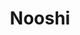 ---
layout: place
title: "Nooshi"
permalink: /district-of-columbia/washington/nooshi.html
stateAbbr: DC
stateName: District of Columbia
cityName: Washington
seo:
  name: "Nooshi"
  type: Restaurant
  links: http://www.nooshidc.com/
description: "Contemporary outfit fixing up Asian specialties like sushi, noodles & spring rolls, plus cocktails. Nooshi serves delicious sushi in Washington, District of Columbia. Try fresh Japanese dishes for a great dining experience. Available for takeout, delivery, lunch, and dinner."
place_id: ChIJUUIrNbi3t4kRPxF3_OEM4Ts
photos:
  - name: >-
      places/ChIJUUIrNbi3t4kRPxF3_OEM4Ts/photos/AeeoHcL7SFu0Grlk_R41drqaOvaTBexHB_HsNGC9WSErt_tmTkMZV2T5v85hw2T6Z9efaxTFePJa7HbOcNNOyxM5mh2yUVXcaetUoLTL2nKLkxkRrMqPl8nMdjJCEA5jLOMuDbGPQhhleaSuKpK5YGQWVHRlhhwi5_pBDRi3NVfocEe7wyi3LQgaXel3Ugc92OVj-8DMabki113ViexnS0Xrcw9rsqNecu_XxHFhiWlpzAc__YuOkDIuUEQYvNIEXtCQ0K5SsjKG-lPrDWeptg8weQCkbA4dWbeHLBgg-6eT_nkOUA
    widthPx: 2962
    heightPx: 2177
    authorAttributions:
      - displayName: Nooshi
        uri: https://maps.google.com/maps/contrib/114839532648475494935
        photoUri: >-
          https://lh3.googleusercontent.com/a-/ALV-UjVZuumzr_dwtUjizrlWQl7xIgBN0iOM3z8Q_EouW5HDcKfEql4=s100-p-k-no-mo
    flagContentUri: >-
      https://www.google.com/local/imagery/report/?cb_client=maps_api_places.places_api&image_key=!1e10!2sAF1QipOqvTGEbaF7pcfF5dil_P_JPE-k3hWURVxLGdEg&hl=en-US
    googleMapsUri: >-
      https://www.google.com/maps/place//data=!3m4!1e2!3m2!1sAF1QipOqvTGEbaF7pcfF5dil_P_JPE-k3hWURVxLGdEg!2e10!4m2!3m1!1s0x89b7b7b8352b4251:0x3be10ce1fc77113f
  - name: >-
      places/ChIJUUIrNbi3t4kRPxF3_OEM4Ts/photos/AeeoHcL9CUgohVx5O7quzWx_P_Vj-vjLdy-yiwni9Tfh7ku5gLhXDTs1J663rnEdnEdFHXq_Fl6yHAUklEHOk4sFfAAMKaTJ7IEZMwTqjaYGnJ1QhswCLHaZXejg8NXKUt9oQilAUm9qNMbZZh3RxW_yKX_nCu0MPu33vJ_nQzMtEatITY-HobIxeJN7sV0us9TxQXFtTFfgPVplh8_CHluj7-6Nf8fOtt1r7m9b37ro85JyTVxEDMDUQTA_27cre02HnT1P0oN4C7Td6yDe2yfSLc_79sOfFaHOUU6YbMD7DHn_EQ
    widthPx: 4610
    heightPx: 3370
    authorAttributions:
      - displayName: Nooshi
        uri: https://maps.google.com/maps/contrib/114839532648475494935
        photoUri: >-
          https://lh3.googleusercontent.com/a-/ALV-UjVZuumzr_dwtUjizrlWQl7xIgBN0iOM3z8Q_EouW5HDcKfEql4=s100-p-k-no-mo
    flagContentUri: >-
      https://www.google.com/local/imagery/report/?cb_client=maps_api_places.places_api&image_key=!1e10!2sAF1QipPmIvS1mAA_D2ApK0HkvuV9sdBmoeFk2aMs4tDW&hl=en-US
    googleMapsUri: >-
      https://www.google.com/maps/place//data=!3m4!1e2!3m2!1sAF1QipPmIvS1mAA_D2ApK0HkvuV9sdBmoeFk2aMs4tDW!2e10!4m2!3m1!1s0x89b7b7b8352b4251:0x3be10ce1fc77113f
  - name: >-
      places/ChIJUUIrNbi3t4kRPxF3_OEM4Ts/photos/AeeoHcJuDVoK6WQV84jt3BgmK7X-hhDf2kpSU8PhS1JvRhJqUwNo4JuumLpRZbJnFTp_VONdEKxZZG4vQAX20_1m-nk8bAnTmIRzCiaDmYdCz-ef5D2bzh-NJPsoha-K1Ll41OSPO-XJopnwdg1AAoE-1-AfsGDJqSjhtd7kS0UBqd6YFbAOI_q6AC61uTWgttJCP9Fit9EKf9qz04pdlmRfM7LBt91HfvEuNtzHV7yPhI5y-47wKbqkOQ-ZlAq1zPCHGDVFegNXNTwy3nFSRgRz4avrKPheshKrfH3QWst3GoZHr2qoAQHuiRNicGBUvrRiYQmmHLu1JSqG2JRa5QCAvXjLsFgEsoyWrsfZsoHa748sV4lkj6IrBN2Sy7pumbwS2sUB8z90CbZeCJDHjC_EiqoqACMFK70YHLfIi-7Ezx8R1iowlblfAKNkDFepJ-JD
    widthPx: 4000
    heightPx: 2252
    authorAttributions:
      - displayName: Andrea Brêda
        uri: https://maps.google.com/maps/contrib/101085654935625004719
        photoUri: >-
          https://lh3.googleusercontent.com/a-/ALV-UjWTOZTkel3_BeqRVA9PeTF7lyITaUjAT_HJpfwN0iwzONsuDtDHqw=s100-p-k-no-mo
    flagContentUri: >-
      https://www.google.com/local/imagery/report/?cb_client=maps_api_places.places_api&image_key=!1e10!2sCIABIhADydVgTAiII2gBU-8ADUJn&hl=en-US
    googleMapsUri: >-
      https://www.google.com/maps/place//data=!3m4!1e2!3m2!1sCIABIhADydVgTAiII2gBU-8ADUJn!2e10!4m2!3m1!1s0x89b7b7b8352b4251:0x3be10ce1fc77113f
  - name: >-
      places/ChIJUUIrNbi3t4kRPxF3_OEM4Ts/photos/AeeoHcJMvlLvZw06jQRSjIJQ1StDS38OmMkkA8-iZdRoycZeHcuWt3CQ1QuiTO8kxekWcsu84aoe61yXoNKmWoYuYdyPuBC3GaRL7YdpGbk7jVw8e2JNveLn8ry0nNtq7XiPPORPiUgN1P8MeZmXtqVHq6lG5ffKBdmNV1buoUk3a3-OBgCpdepVefQ5LS4x91F1QGvlXQpPwAGbO1ltHMB5KinxP7FqFMXiGnMgufYEmC_9IKpt8yV7_4yjboS5zOmo_ua0EmcZb0BIhhVsRkPtzD8OyX22igKwdglHEtrpLEAmHQpY2yaq3bgU5CUt3VN_Z2F4qJ4ZaqYJe5u7iARIUKL8Ie2NMnkt-4PcSrev7i1hUZ7zBIcuKiu7PIKv2WwHAoIwsoW9Qtn-eUO_ZDYqaoTV8Cjzi5pANeoZCXa1zqY
    widthPx: 3024
    heightPx: 4032
    authorAttributions:
      - displayName: Brianna Dunmyer
        uri: https://maps.google.com/maps/contrib/104696039785743466971
        photoUri: >-
          https://lh3.googleusercontent.com/a-/ALV-UjVMOpZx3Yg9W2wQpjDRM1bW0LvxuvidcvDWQnORDOxgCX4BtXFwgQ=s100-p-k-no-mo
    flagContentUri: >-
      https://www.google.com/local/imagery/report/?cb_client=maps_api_places.places_api&image_key=!1e10!2sCIHM0ogKEICAgICf7J2WSw&hl=en-US
    googleMapsUri: >-
      https://www.google.com/maps/place//data=!3m4!1e2!3m2!1sCIHM0ogKEICAgICf7J2WSw!2e10!4m2!3m1!1s0x89b7b7b8352b4251:0x3be10ce1fc77113f
  - name: >-
      places/ChIJUUIrNbi3t4kRPxF3_OEM4Ts/photos/AeeoHcIaOjoQFZmZJdIxfGQTvrlSwVFIDybsHQmRBV04m9BoA-zYLq8yJLNxzJICTDaSlbyHUdXZfEa1azNwFvhq-_bC42BxY-q_kjjVUP1CIBlmuT7zGPCIQsTrE2jfV7z5gaiMiBpbBYIHiARbIU11JKp0gFRC5ImS78VdTy0rXFAUFR_B5OsTM7F8OOV9A1J4w4jWYGPpvChtVolQxKzdP2Skhi90fHmAiV__752dZKE-TFfRzGqkFk9BdlDpNh4tbzR0_RWUqOGzICPIRXQj9tGHtbuu4HPXiFWYSa2Hz4NMy-pUA2ULq1R4ahCKKAf7ODblWSdKwKkyoqULI6HEspyCHZuxWV9S9_wKIedZPf9S3iZ0JHxFlAg91ySB_OXjghazjaay8-NVdat_i1zL207BofRO6AWFHSF2ETzmJxD6eEnZ
    widthPx: 4032
    heightPx: 3024
    authorAttributions:
      - displayName: Brianna Dunmyer
        uri: https://maps.google.com/maps/contrib/104696039785743466971
        photoUri: >-
          https://lh3.googleusercontent.com/a-/ALV-UjVMOpZx3Yg9W2wQpjDRM1bW0LvxuvidcvDWQnORDOxgCX4BtXFwgQ=s100-p-k-no-mo
    flagContentUri: >-
      https://www.google.com/local/imagery/report/?cb_client=maps_api_places.places_api&image_key=!1e10!2sCIHM0ogKEICAgICf7J2W8wE&hl=en-US
    googleMapsUri: >-
      https://www.google.com/maps/place//data=!3m4!1e2!3m2!1sCIHM0ogKEICAgICf7J2W8wE!2e10!4m2!3m1!1s0x89b7b7b8352b4251:0x3be10ce1fc77113f
  - name: >-
      places/ChIJUUIrNbi3t4kRPxF3_OEM4Ts/photos/AeeoHcKAWK_e_nKsmGBCvhttsLofrHEJWsHLlJOzvDn6k295z9o099_XJCFlvZZDVsUuZE64aJ758Yz5UFo1jS3jh2pfenb8jElJV4wwjq90r0LruQq84z-8T4PLAbbTPIgEaSkD5pTUZlTtwrVRjLVNQKdpPcwF6Gpzbvq40VJGf9T-CoRL8TJecykDZ9zwTEOVyo7s8sty9ecpA5ZU8vsIVaYuuM1V9QQl3nc_jDtLCAKKYY76kWLxDtJd3d-ddX20Xs42n5vpQBxvOBxOxixKbJMcoMMi_Br07NYb1xLDZCih_aeU0EynyWxXN7ev4lP5gIykTzOK5wYfJW5VzyiHCWmIkKtG1lHVbD-DzJk4phbwO9Q_lv-Lo7QYBn2PUzXUNQpYBUCRZtNccI8bfJRafpHtZ1FjY_Z2GWhIE_S00TGEdQ
    widthPx: 4032
    heightPx: 3024
    authorAttributions:
      - displayName: Joseph Sanford
        uri: https://maps.google.com/maps/contrib/107376656055544914735
        photoUri: >-
          https://lh3.googleusercontent.com/a-/ALV-UjU0Db6QCUScwHzH-D5JPegeUdeEv3FJrM8KzbWTedEcvVoCT8BKOA=s100-p-k-no-mo
    flagContentUri: >-
      https://www.google.com/local/imagery/report/?cb_client=maps_api_places.places_api&image_key=!1e10!2sCIHM0ogKEICAgIDV-9SlNQ&hl=en-US
    googleMapsUri: >-
      https://www.google.com/maps/place//data=!3m4!1e2!3m2!1sCIHM0ogKEICAgIDV-9SlNQ!2e10!4m2!3m1!1s0x89b7b7b8352b4251:0x3be10ce1fc77113f
  - name: >-
      places/ChIJUUIrNbi3t4kRPxF3_OEM4Ts/photos/AeeoHcLdXHyE-MC_FA3JU8_-pMVTmAjxbcws5Y495sajjTcx70GJQyfMLK9fzaqk2TxsXHv3irjGSC63FLicQEq1c-w7hbQPFc7TBdImiEa1QNulxgHnA910inGKTdm_ggDT1-j6w8uiINJy6-YJTdZoZNwKEOOJHJGD_QqQgrdjGrhlC9nDei8sM4GJIGnZZUyjyA3zwo3mU24AUbNogLe6zJIHOl-BWIw7PhK1C2sLID69CURpAQw8aWrZIUH-NslfOpba3Ybr5eLYBkBYOmAaYmVKOO-5iSmVn8Za3rRP5dbNAQgRHLiR2Wa1aZ4ee84oXYR1j45uhoed_Hm41290mMVijUAm4oZZdM2IURO6kyzcFCAYsPek7vIkN3COFOjVRhIRl1OEFHSQKXIG7i1Hi01iWPdoKGuSjhm0YC9z62AXtj0
    widthPx: 2700
    heightPx: 4800
    authorAttributions:
      - displayName: Emma Duncan
        uri: https://maps.google.com/maps/contrib/113975573434757504406
        photoUri: >-
          https://lh3.googleusercontent.com/a-/ALV-UjVs2ciJb6uk8-iqFOcdKpIWjcgwRh5wWfhbq292PY17z5B5RDV3=s100-p-k-no-mo
    flagContentUri: >-
      https://www.google.com/local/imagery/report/?cb_client=maps_api_places.places_api&image_key=!1e10!2sCIHM0ogKEICAgIDjwKaWxgE&hl=en-US
    googleMapsUri: >-
      https://www.google.com/maps/place//data=!3m4!1e2!3m2!1sCIHM0ogKEICAgIDjwKaWxgE!2e10!4m2!3m1!1s0x89b7b7b8352b4251:0x3be10ce1fc77113f
  - name: >-
      places/ChIJUUIrNbi3t4kRPxF3_OEM4Ts/photos/AeeoHcIzyOAc-YHlpiZqwfywMRSia366EaDinbwdOn0ivNtj42Pfzg89mNMprayYDAK8LUSfUG-VDdIeiTU80AdhJcVOBBTHPW9SKjLzmOBcOpnQKlpcrnm_3ILbLqB3N6tc37ize4BYC7rUdUPGEmFy_8R-Gp4f1SVIFNelLcpWVBwYMzS0gdqYheBOOS1QC-zB4hVmoG0ff0Jg4jmWcH6mr3yzcHkFrb4SUK9Vxhrno7d0GGGALZ_5xSmL3z5CJi5uhszcGe7CYTSjdKgrTotrBxqygjY2skVThZwU2HpM5FDrPg
    widthPx: 1785
    heightPx: 2250
    authorAttributions:
      - displayName: Nooshi
        uri: https://maps.google.com/maps/contrib/114839532648475494935
        photoUri: >-
          https://lh3.googleusercontent.com/a-/ALV-UjVZuumzr_dwtUjizrlWQl7xIgBN0iOM3z8Q_EouW5HDcKfEql4=s100-p-k-no-mo
    flagContentUri: >-
      https://www.google.com/local/imagery/report/?cb_client=maps_api_places.places_api&image_key=!1e10!2sAF1QipPSyebeUqWslE5Io8F3nqbbbAVdge50JFy0bcEa&hl=en-US
    googleMapsUri: >-
      https://www.google.com/maps/place//data=!3m4!1e2!3m2!1sAF1QipPSyebeUqWslE5Io8F3nqbbbAVdge50JFy0bcEa!2e10!4m2!3m1!1s0x89b7b7b8352b4251:0x3be10ce1fc77113f
  - name: >-
      places/ChIJUUIrNbi3t4kRPxF3_OEM4Ts/photos/AeeoHcKYekVZo1xl3B50QH87nMu2tb7Qk3ZGe4qkvZl1IKGvGyMPkdbFZb9vv0AZgbTLpgMZA-N0BkURXtQXQihbR-TWAFt7i81kvSXw11Y7HTBoRQIFsM_Wc1OUgcT6yWzYCZdkm6Hz61rGq8hxVtDDpebYA30S8fzrYuXr4DZDyIXG7KD_jKtNlpWScvH91PNyWz-5DniAm0YWrgLJwPIf4MO6C0qFsRZyyg19eF0E9JO2GfM_lPHwL86MWzINNvYbxjxzsAmkdl1fMFUF-lT6LPd0x_ETSf-KouPHUvuAaIsPEHX0AMeKa22spvt0Pl9UooiEDnq2LkeQtp0dj-cAebXWHfz8ZmIM38MAOs4Oqmhoo6Jx7zPav70w-Wr0AUW3v5z-48BvswH7p7LXR5v81FhbLVDga6XeluD-yRpHDt2ywk9n
    widthPx: 3072
    heightPx: 4080
    authorAttributions:
      - displayName: Jamison Ousley
        uri: https://maps.google.com/maps/contrib/107517731197125835308
        photoUri: >-
          https://lh3.googleusercontent.com/a-/ALV-UjWbUTkHLWH1ZGT2GieuftJG_gCHZSV1YUX3y6QTz5NxKaQLuIam=s100-p-k-no-mo
    flagContentUri: >-
      https://www.google.com/local/imagery/report/?cb_client=maps_api_places.places_api&image_key=!1e10!2sCIHM0ogKEICAgICO8_mTlgE&hl=en-US
    googleMapsUri: >-
      https://www.google.com/maps/place//data=!3m4!1e2!3m2!1sCIHM0ogKEICAgICO8_mTlgE!2e10!4m2!3m1!1s0x89b7b7b8352b4251:0x3be10ce1fc77113f
  - name: >-
      places/ChIJUUIrNbi3t4kRPxF3_OEM4Ts/photos/AeeoHcJ30bFxs_y8SQdYeKqQqojPXWV1r8SHOm29CrOCkrpdMHRSVkn9vHXXd2f39mLamdirt_FO03Sv4O29jwNQO49piuEZyKGbOB-78yuwyssvwyE-I_vXb3QgB05dT5w6LJvp71YEB-GageoFfYDwtej-Yl1Zf2Asqa-QeFaKyVHXjAoKWfMpmpNDKvYcZKKorumPmUTQbg5JMQH6qR8CydQup3KyfsLEIKdDwRNIJlAv7dMibP_esQOVM9ZCm6uQQ3HbkWwR1Y8uuRGCCzDK789agH2TzuC_VY4F2y9fF2dobL7_dEDlWVr-8B0NcyhoKoVA584XYMiUq3FwP-re4yapzq74glrGWe3tGj07ZNTQZu4Wlidu35mFvWz3iarZVx3X4OwCNpn7YXOFbHqtJdWf8RL2ir-CU6H9X9rxG7M5E2A
    widthPx: 3024
    heightPx: 4032
    authorAttributions:
      - displayName: AbdDayem Yaghoub
        uri: https://maps.google.com/maps/contrib/112029376153375340779
        photoUri: >-
          https://lh3.googleusercontent.com/a-/ALV-UjXaQ-U5z4qjiiQLzMEVulScpgdrRM6cdWnmcaZ7Ul3X-NZkKtU0=s100-p-k-no-mo
    flagContentUri: >-
      https://www.google.com/local/imagery/report/?cb_client=maps_api_places.places_api&image_key=!1e10!2sCIHM0ogKEICAgICXg7La4QE&hl=en-US
    googleMapsUri: >-
      https://www.google.com/maps/place//data=!3m4!1e2!3m2!1sCIHM0ogKEICAgICXg7La4QE!2e10!4m2!3m1!1s0x89b7b7b8352b4251:0x3be10ce1fc77113f
address: 1120 19th St NW, Washington, DC 20036, USA
street: 1120 19th St NW
city: Washington
state: DC
zip: '20036'
country: USA
neighborhood: Northwest Washington
latitude: '38.904471'
longitude: '-77.043780'
accessibility_options:
  wheelchairAccessibleEntrance: true
  wheelchairAccessibleRestroom: true
  wheelchairAccessibleSeating: true
business_status: OPERATIONAL
name: Nooshi
google_maps_links:
  directionsUri: >-
    https://www.google.com/maps/dir//''/data=!4m7!4m6!1m1!4e2!1m2!1m1!1s0x89b7b7b8352b4251:0x3be10ce1fc77113f!3e0
  placeUri: https://maps.google.com/?cid=4314744082740482367
  writeAReviewUri: >-
    https://www.google.com/maps/place//data=!4m3!3m2!1s0x89b7b7b8352b4251:0x3be10ce1fc77113f!12e1
  reviewsUri: >-
    https://www.google.com/maps/place//data=!4m4!3m3!1s0x89b7b7b8352b4251:0x3be10ce1fc77113f!9m1!1b1
  photosUri: >-
    https://www.google.com/maps/place//data=!4m3!3m2!1s0x89b7b7b8352b4251:0x3be10ce1fc77113f!10e5
primary_type: Sushi Restaurant
opening_hours:
  regular: null
  current: null
secondary_opening_hours:
  regular:
    weekdayDescriptions: null
    type: null
  current:
    weekdayDescriptions: null
    type: null
phone: (202) 293-3138
price_level: PRICE_LEVEL_MODERATE
price_range: $20 &ndash; $30
rating: '4.3'
rating_count: 0
website: http://www.nooshidc.com/
reviews:
  - name: >-
      places/ChIJUUIrNbi3t4kRPxF3_OEM4Ts/reviews/ChZDSUhNMG9nS0VJQ0FnSURmdk91OUNnEAE
    relativePublishTimeDescription: 3 months ago
    rating: 2
    text:
      text: >-
        Food was average but, for the price, you'd expect the quantities to at
        least be adequate.   The Dixie sized rice was laughable, and the fact
        the General Tao Chicken container wasn't filled was disappointing
        considering it cost $20.50.  The dark meat chicken that was used was
        rough cut and lightly sauced while the veggies supplied were not
        phenomenal. There were also a few less than quality bites of chicken as
        well.  The veggie spring rolls were fine, but $8.50 is a bit much.
      languageCode: en
    originalText:
      text: >-
        Food was average but, for the price, you'd expect the quantities to at
        least be adequate.   The Dixie sized rice was laughable, and the fact
        the General Tao Chicken container wasn't filled was disappointing
        considering it cost $20.50.  The dark meat chicken that was used was
        rough cut and lightly sauced while the veggies supplied were not
        phenomenal. There were also a few less than quality bites of chicken as
        well.  The veggie spring rolls were fine, but $8.50 is a bit much.
      languageCode: en
    authorAttribution:
      displayName: Jeffrey D
      uri: https://www.google.com/maps/contrib/105233676291591915765/reviews
      photoUri: >-
        https://lh3.googleusercontent.com/a/ACg8ocJuS3SGsbTnM_srMv2AE2VwgkeE3_STu8Kw1OlLHHpqYmo2eQ=s128-c0x00000000-cc-rp-mo-ba4
    publishTime: '2025-01-04T19:38:51.454834Z'
    flagContentUri: >-
      https://www.google.com/local/review/rap/report?postId=ChZDSUhNMG9nS0VJQ0FnSURmdk91OUNnEAE&d=17924085&t=1
    googleMapsUri: >-
      https://www.google.com/maps/reviews/data=!4m6!14m5!1m4!2m3!1sChZDSUhNMG9nS0VJQ0FnSURmdk91OUNnEAE!2m1!1s0x89b7b7b8352b4251:0x3be10ce1fc77113f
  - name: >-
      places/ChIJUUIrNbi3t4kRPxF3_OEM4Ts/reviews/ChZDSUhNMG9nS0VJQ0FnSURfaWYyZlJBEAE
    relativePublishTimeDescription: 2 months ago
    rating: 4
    text:
      text: >-
        Decided to try this place for a change since I was craving noodles. The
        mee goreng was good, I got it with pork but want to try it with shrimp
        next time. There is this smokey flavor coming from the noodles that made
        me want more.
      languageCode: en
    originalText:
      text: >-
        Decided to try this place for a change since I was craving noodles. The
        mee goreng was good, I got it with pork but want to try it with shrimp
        next time. There is this smokey flavor coming from the noodles that made
        me want more.
      languageCode: en
    authorAttribution:
      displayName: Bianca Hardy
      uri: https://www.google.com/maps/contrib/108866940011836180010/reviews
      photoUri: >-
        https://lh3.googleusercontent.com/a-/ALV-UjWqvw1uO_Mkyu1WOTJuxmLI4DCvuE3FrcbxXH1y0OuiycDioSmV=s128-c0x00000000-cc-rp-mo-ba5
    publishTime: '2025-01-25T04:58:18.941920Z'
    flagContentUri: >-
      https://www.google.com/local/review/rap/report?postId=ChZDSUhNMG9nS0VJQ0FnSURfaWYyZlJBEAE&d=17924085&t=1
    googleMapsUri: >-
      https://www.google.com/maps/reviews/data=!4m6!14m5!1m4!2m3!1sChZDSUhNMG9nS0VJQ0FnSURfaWYyZlJBEAE!2m1!1s0x89b7b7b8352b4251:0x3be10ce1fc77113f
  - name: >-
      places/ChIJUUIrNbi3t4kRPxF3_OEM4Ts/reviews/ChZDSUhNMG9nS0VJQ0FnSUNmN0oyV013EAE
    relativePublishTimeDescription: 3 months ago
    rating: 5
    text:
      text: >-
        I really liked their sushi, our server was very attentive and it has a
        pretty cozy atmosphere. I loved the music that was playing too!
      languageCode: en
    originalText:
      text: >-
        I really liked their sushi, our server was very attentive and it has a
        pretty cozy atmosphere. I loved the music that was playing too!
      languageCode: en
    authorAttribution:
      displayName: Brianna Dunmyer
      uri: https://www.google.com/maps/contrib/104696039785743466971/reviews
      photoUri: >-
        https://lh3.googleusercontent.com/a-/ALV-UjXIemj8x2FaiId0KGa1Qy8F0uyALbhZL2b3JzgCilTtuCu7tbN8BA=s128-c0x00000000-cc-rp-mo-ba4
    publishTime: '2024-12-26T22:56:27.664417Z'
    flagContentUri: >-
      https://www.google.com/local/review/rap/report?postId=ChZDSUhNMG9nS0VJQ0FnSUNmN0oyV013EAE&d=17924085&t=1
    googleMapsUri: >-
      https://www.google.com/maps/reviews/data=!4m6!14m5!1m4!2m3!1sChZDSUhNMG9nS0VJQ0FnSUNmN0oyV013EAE!2m1!1s0x89b7b7b8352b4251:0x3be10ce1fc77113f
  - name: >-
      places/ChIJUUIrNbi3t4kRPxF3_OEM4Ts/reviews/ChZDSUhNMG9nS0VJQ0FnSURqd0thV2VnEAE
    relativePublishTimeDescription: 11 months ago
    rating: 5
    text:
      text: >-
        Very nice Asian-Fusion. We stayed at the next door AC hotel and did not
        want to g far for food, so we just walked in and the place was very
        welcoming. We ordered jasmine green tea, chicken skewers and Mongolian
        beef with white steamed rice and surprisingly only food was excellent!
        Loved the Mongolian beef, it was so tender, just a bit too spycy for my
        husband, but I am as Asian person just love spicy food. It was perfectly
        spicy, not too much.. Loved the food, will come again)
      languageCode: en
    originalText:
      text: >-
        Very nice Asian-Fusion. We stayed at the next door AC hotel and did not
        want to g far for food, so we just walked in and the place was very
        welcoming. We ordered jasmine green tea, chicken skewers and Mongolian
        beef with white steamed rice and surprisingly only food was excellent!
        Loved the Mongolian beef, it was so tender, just a bit too spycy for my
        husband, but I am as Asian person just love spicy food. It was perfectly
        spicy, not too much.. Loved the food, will come again)
      languageCode: en
    authorAttribution:
      displayName: Emma Duncan
      uri: https://www.google.com/maps/contrib/113975573434757504406/reviews
      photoUri: >-
        https://lh3.googleusercontent.com/a-/ALV-UjVs2ciJb6uk8-iqFOcdKpIWjcgwRh5wWfhbq292PY17z5B5RDV3=s128-c0x00000000-cc-rp-mo-ba5
    publishTime: '2024-04-28T00:35:17.416525Z'
    flagContentUri: >-
      https://www.google.com/local/review/rap/report?postId=ChZDSUhNMG9nS0VJQ0FnSURqd0thV2VnEAE&d=17924085&t=1
    googleMapsUri: >-
      https://www.google.com/maps/reviews/data=!4m6!14m5!1m4!2m3!1sChZDSUhNMG9nS0VJQ0FnSURqd0thV2VnEAE!2m1!1s0x89b7b7b8352b4251:0x3be10ce1fc77113f
  - name: >-
      places/ChIJUUIrNbi3t4kRPxF3_OEM4Ts/reviews/ChZDSUhNMG9nS0VJQ0FnSURmNTlQWkZREAE
    relativePublishTimeDescription: 3 months ago
    rating: 5
    text:
      text: >-
        I love Nooshi! Happy hour is the best time to go.  Everything on the
        menu is fresh and delicious.  I love those tofu fries and the sushi is
        amazing! It's so cozy there.
      languageCode: en
    originalText:
      text: >-
        I love Nooshi! Happy hour is the best time to go.  Everything on the
        menu is fresh and delicious.  I love those tofu fries and the sushi is
        amazing! It's so cozy there.
      languageCode: en
    authorAttribution:
      displayName: Mystekque Townsend
      uri: https://www.google.com/maps/contrib/100153896833110563799/reviews
      photoUri: >-
        https://lh3.googleusercontent.com/a-/ALV-UjUbeqrDVQTT26EleOObmyvHDakkiM1B6GDFggkmRxtkvNeW5tUm7Q=s128-c0x00000000-cc-rp-mo-ba4
    publishTime: '2025-01-10T19:41:49.092470Z'
    flagContentUri: >-
      https://www.google.com/local/review/rap/report?postId=ChZDSUhNMG9nS0VJQ0FnSURmNTlQWkZREAE&d=17924085&t=1
    googleMapsUri: >-
      https://www.google.com/maps/reviews/data=!4m6!14m5!1m4!2m3!1sChZDSUhNMG9nS0VJQ0FnSURmNTlQWkZREAE!2m1!1s0x89b7b7b8352b4251:0x3be10ce1fc77113f
parking_options:
  paidStreetParking: true
  valetParking: false
payment_options:
  acceptsCreditCards: true
  acceptsDebitCards: true
  acceptsCashOnly: false
  acceptsNfc: true
allow_dogs: null
curbside_pickup: null
delivery: true
dine_in: true
good_for_children: true
good_for_groups: true
good_for_sports: false
live_music: false
menu_for_children: false
outdoor_seating: true
reservable: true
restroom: true
serves_beer: true
serves_breakfast: false
serves_brunch: false
serves_cocktails: true
serves_coffee: true
serves_dinner: true
serves_dessert: true
serves_lunch: true
serves_vegetarian_food: true
serves_wine: true
takeout: true
update_category: essentials
summary: >-
  Contemporary outfit fixing up Asian specialties like sushi, noodles & spring
  rolls, plus cocktails.

---